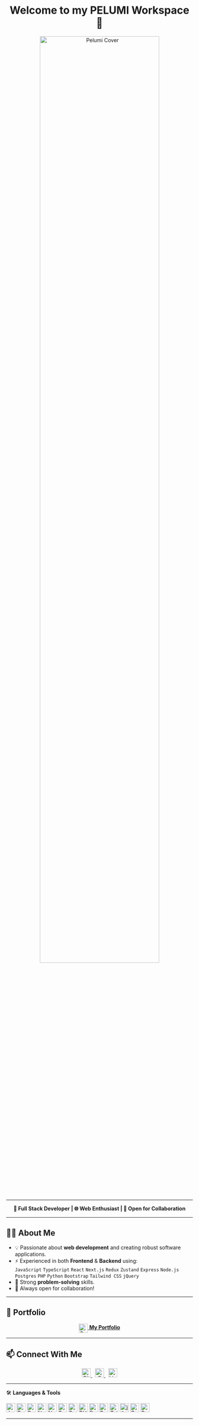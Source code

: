 <!-- GitHub Profile README for pellypepper -->

<h1 align="center">Welcome to my PELUMI Workspace 👋</h1>

<p align="center">
  <img src="https://github.com/user-attachments/assets/7c79fc3d-6738-44b2-a809-8c7892e1aaf8" alt="Pelumi Cover" width="80%" />
</p>

---

<p align="center">
  <b>🔭 Full Stack Developer | 🌐 Web Enthusiast | 🚀 Open for Collaboration</b>
</p>

---

## 🧑‍💻 About Me

- 💡 Passionate about <b>web development</b> and creating robust software applications.
- ⚡ Experienced in both <b>Frontend</b> & <b>Backend</b> using:
  <br>
  <code>JavaScript</code>
  <code>TypeScript</code>
  <code>React</code>
  <code>Next.js</code>
  <code>Redux</code>
  <code>Zustand</code>
  <code>Express</code>
  <code>Node.js</code>
  <code>Postgres</code>
  <code>PHP</code>
  <code>Python</code>
  <code>Bootstrap</code>
  <code>Tailwind CSS</code>
  <code>jQuery</code>
- 🧠 Strong <b>problem-solving</b> skills.
- 🤝 Always open for collaboration!

---

## 🚀 Portfolio

<p align="center">
  <a href="https://ppeliance.co.uk" target="_blank">
    <img src="https://cdn.jsdelivr.net/npm/simple-icons@v10/icons/internetarchive.svg" alt="Portfolio Icon" width="24" style="vertical-align:middle;"/>
    <b>My Portfolio</b>
  </a>
</p>

---

## 📫 Connect With Me

<p align="center">
  <a href="https://github.com/pellypepper" target="_blank">
    <img src="https://cdn.jsdelivr.net/npm/simple-icons@v10/icons/github.svg" alt="GitHub" width="24"/>
  </a>
  &nbsp;
  <a href="mailto:ppeliance@gmail.com" target="_blank">
    <img src="https://cdn.jsdelivr.net/npm/simple-icons@v10/icons/gmail.svg" alt="Gmail" width="24"/>
  </a>
  &nbsp;
  <a href="https://www.linkedin.com/in/pelumipepper" target="_blank">
    <img src="https://cdn.jsdelivr.net/npm/simple-icons@v10/icons/linkedin.svg" alt="LinkedIn" width="24"/>
  </a>
</p>

---


  <summary>🛠️ <b>Languages & Tools</b></summary>
  <p>
    <img src="https://cdn.jsdelivr.net/npm/simple-icons@v10/icons/javascript.svg" alt="JavaScript" width="24"/>
    <img src="https://cdn.jsdelivr.net/npm/simple-icons@v10/icons/typescript.svg" alt="TypeScript" width="24"/>
    <img src="https://cdn.jsdelivr.net/npm/simple-icons@v10/icons/react.svg" alt="React" width="24"/>
    <img src="https://cdn.jsdelivr.net/npm/simple-icons@v10/icons/nextdotjs.svg" alt="Next.js" width="24"/>
    <img src="https://cdn.jsdelivr.net/npm/simple-icons@v10/icons/node-dot-js.svg" alt="Node.js" width="24"/>
    <img src="https://cdn.jsdelivr.net/npm/simple-icons@v10/icons/express.svg" alt="Express" width="24"/>
    <img src="https://cdn.jsdelivr.net/npm/simple-icons@v10/icons/postgresql.svg" alt="Postgres" width="24"/>
    <img src="https://cdn.jsdelivr.net/npm/simple-icons@v10/icons/php.svg" alt="PHP" width="24"/>
    <img src="https://cdn.jsdelivr.net/npm/simple-icons@v10/icons/python.svg" alt="Python" width="24"/>
    <img src="https://cdn.jsdelivr.net/npm/simple-icons@v10/icons/bootstrap.svg" alt="Bootstrap" width="24"/>
    <img src="https://cdn.jsdelivr.net/npm/simple-icons@v10/icons/tailwindcss.svg" alt="Tailwind CSS" width="24"/>
    <img src="https://cdn.jsdelivr.net/npm/simple-icons@v10/icons/jquery.svg" alt="jQuery" width="24"/>
    <img src="https://cdn.jsdelivr.net/npm/simple-icons@v10/icons/zustand.svg" alt="Zustand" width="24"/>
    <img src="https://cdn.jsdelivr.net/npm/simple-icons@v10/icons/redux.svg" alt="Redux" width="24"/>
  </p>


---

